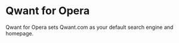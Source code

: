 Qwant for Opera
================

Qwant for Opera sets Qwant.com as your default search engine and homepage.